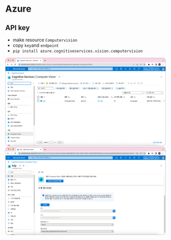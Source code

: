 # Azure

## API key
- make resource ```Computervision``` 
- copy ```key```and ```endpoint```
- ```pip install azure.cognitiveservices.vision.computervision```

![image-1](../.asset/azure-1.png)
![image-2](../.asset/azure-2.png)
